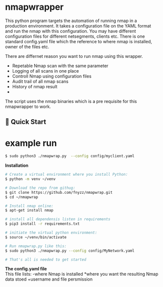 # nmapwrapper 

This python program targets the automation of running nmap in a production environment. It takes a configuration file on the YAML format and run the nmap with this configuration. You may have different configuration files for different netsegments, clients etc. There is one standard config.yaml file which the reference to where nmap is installed, owner of the files etc. 

There are differnet reason you want to run nmap using this wrapper. 
- Repetable Nmap scan with the same parameter 
- Logging of all scans in one place 
- Controll Nmap using configuration files 
- Audit trail of all nmap scans 
- History of nmap result 
- 
The script uses the nmap binaries which is a pre requisite for this nmapwrapper to work. 

## 🚀 Quick Start

# example run 
```sh
$ sudo python3 ./nmapwrap.py  --config config/myclient.yaml 
```

**Installation**
```sh
# Create a virtual environment where you install Python: 
$ python -m venv ~/venv 

# Download the repo from githug: 
$ git clone https://github.com/fnyzz/nmapwrap.git 
$ cd ~/nmapwrap 

# Install nmap online:
$ apt-get install nmap

# install all dependensis listen in requirements
$ pip3 install -r requirements.txt

# initiate the virtual python environment: 
$ source ~/venv/bin/activate

# Run nmapwrap.py like this: 
$ sudo python3 ./nmapwrap.py --config config/MyNetwork.yaml 

# That's all is needed to get started
```


**The config.yaml file**  
This file lists: 
-where Nmap is installed 
*where you want the resulting Nmap data stoed 
+username and file persmission 



